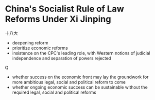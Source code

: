 # China's Socialist Rule of Law Reforms Under Xi Jinping

十八大

* deepening reform
* prioritize economic reforms
* insistence on the CPC's leading role, with Western notions of judicial independence and separation of powers rejected

Q

* whether success on the economic front may lay the groundwork for more ambitious legal, social and political reform to come
* whether ongoing economic success can be sustainable without the required legal, social and political reforms


